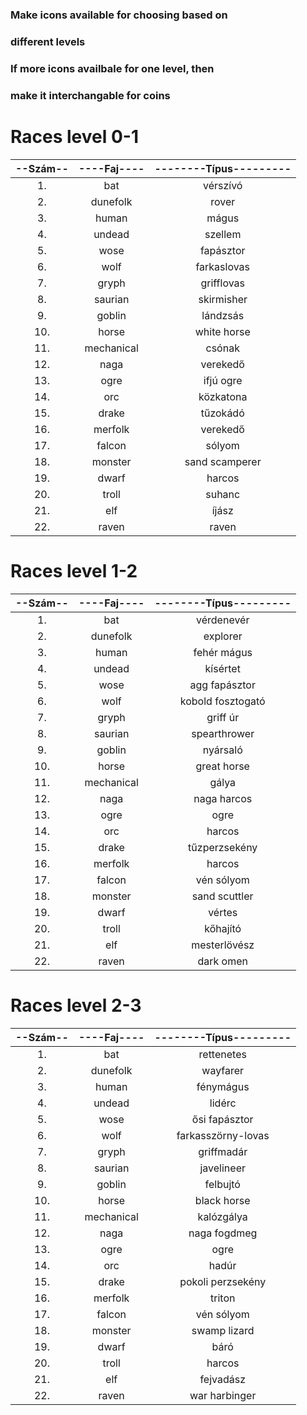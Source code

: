 ### Make icons available for choosing based on

### different levels

### If more icons availbale for one level, then

### make it interchangable for coins

# Races level 0-1

| --Szám-- | ----Faj---- | --------Típus--------- |
| :------: | :---------: | :--------------------: |
|    1.    |     bat     |        vérszívó        |
|    2.    |  dunefolk   |         rover          |
|    3.    |    human    |         mágus          |
|    4.    |   undead    |        szellem         |
|    5.    |    wose     |       fapásztor        |
|    6.    |    wolf     |      farkaslovas       |
|    7.    |    gryph    |       grifflovas       |
|    8.    |   saurian   |       skirmisher       |
|    9.    |   goblin    |        lándzsás        |
|   10.    |    horse    |      white horse       |
|   11.    | mechanical  |         csónak         |
|   12.    |    naga     |        verekedő        |
|   13.    |    ogre     |       ifjú ogre        |
|   14.    |     orc     |       közkatona        |
|   15.    |    drake    |        tűzokádó        |
|   16.    |   merfolk   |        verekedő        |
|   17.    |   falcon    |         sólyom         |
|   18.    |   monster   |     sand scamperer     |
|   19.    |    dwarf    |         harcos         |
|   20.    |    troll    |         suhanc         |
|   21.    |     elf     |         íjász          |
|   22.    |    raven    |         raven          |

# Races level 1-2

| --Szám-- | ----Faj---- | --------Típus--------- |
| :------: | :---------: | :--------------------: |
|    1.    |     bat     |       vérdenevér       |
|    2.    |  dunefolk   |        explorer        |
|    3.    |    human    |      fehér mágus       |
|    4.    |   undead    |        kísértet        |
|    5.    |    wose     |     agg fapásztor      |
|    6.    |    wolf     |   kobold fosztogató    |
|    7.    |    gryph    |        griff úr        |
|    8.    |   saurian   |      spearthrower      |
|    9.    |   goblin    |        nyársaló        |
|   10.    |    horse    |      great horse       |
|   11.    | mechanical  |         gálya          |
|   12.    |    naga     |      naga harcos       |
|   13.    |    ogre     |          ogre          |
|   14.    |     orc     |         harcos         |
|   15.    |    drake    |     tűzperzsekény      |
|   16.    |   merfolk   |         harcos         |
|   17.    |   falcon    |       vén sólyom       |
|   18.    |   monster   |     sand scuttler      |
|   19.    |    dwarf    |         vértes         |
|   20.    |    troll    |        kőhajító        |
|   21.    |     elf     |      mesterlövész      |
|   22.    |    raven    |       dark omen        |

# Races level 2-3

| --Szám-- | ----Faj---- | --------Típus--------- |
| :------: | :---------: | :--------------------: |
|    1.    |     bat     |       rettenetes       |
|    2.    |  dunefolk   |        wayfarer        |
|    3.    |    human    |       fénymágus        |
|    4.    |   undead    |         lidérc         |
|    5.    |    wose     |     ősi fapásztor      |
|    6.    |    wolf     |   farkasszörny-lovas   |
|    7.    |    gryph    |       griffmadár       |
|    8.    |   saurian   |       javelineer       |
|    9.    |   goblin    |        felbujtó        |
|   10.    |    horse    |      black horse       |
|   11.    | mechanical  |       kalózgálya       |
|   12.    |    naga     |      naga fogdmeg      |
|   13.    |    ogre     |          ogre          |
|   14.    |     orc     |         hadúr          |
|   15.    |    drake    |   pokoli perzsekény    |
|   16.    |   merfolk   |         triton         |
|   17.    |   falcon    |       vén sólyom       |
|   18.    |   monster   |      swamp lizard      |
|   19.    |    dwarf    |          báró          |
|   20.    |    troll    |         harcos         |
|   21.    |     elf     |       fejvadász        |
|   22.    |    raven    |     war harbinger      |
